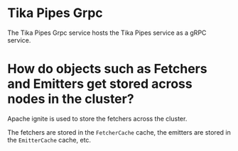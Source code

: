 # Tika Pipes Grpc

The Tika Pipes Grpc service hosts the Tika Pipes service as a gRPC service.

# How do objects such as Fetchers and Emitters get stored across nodes in the cluster?

Apache ignite is used to store the fetchers across the cluster. 

The fetchers are stored in the `FetcherCache` cache, the emitters are stored in the `EmitterCache` cache, etc. 

